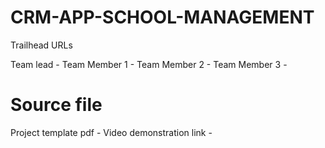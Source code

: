 # CRM-APP-SCHOOL-MANAGEMENT

Trailhead URLs

Team lead -
Team Member 1 -
Team Member 2 -
Team Member 3 -

# Source file

Project template pdf -
Video demonstration link -
